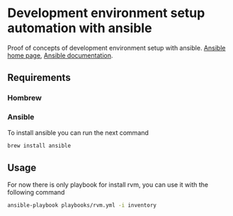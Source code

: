 # Development environment setup automation with ansible

Proof of concepts of development environment setup with ansible.
[Ansible home page](https://www.ansible.com/), [Ansible documentation](https://docs.ansible.com/ansible/latest/index.html).

## Requirements

### Hombrew

### Ansible

To install ansible you can run the next command
```bash
brew install ansible
```

## Usage

For now there is only playbook for install rvm, you can use it with the following command
```bash
ansible-playbook playbooks/rvm.yml -i inventory
```